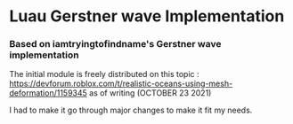 # Luau Gerstner wave Implementation

### Based on iamtryingtofindname's Gerstner wave implementation

The initial module is freely distributed on this topic : https://devforum.roblox.com/t/realistic-oceans-using-mesh-deformation/1159345 as of writing (OCTOBER 23 2021)

I had to make it go through major changes to make it fit my needs.
